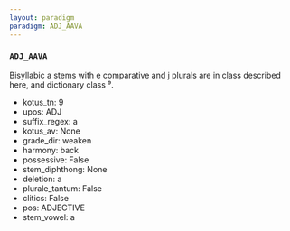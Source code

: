 ```yaml
---
layout: paradigm
paradigm: ADJ_AAVA
---
```

### ` ADJ_AAVA `

Bisyllabic a stems with e comparative and j plurals are in class described here, and dictionary class ⁹.
* kotus_tn: 9
* upos: ADJ
* suffix_regex: a
* kotus_av: None
* grade_dir: weaken
* harmony: back
* possessive: False
* stem_diphthong: None
* deletion: a
* plurale_tantum: False
* clitics: False
* pos: ADJECTIVE
* stem_vowel: a
